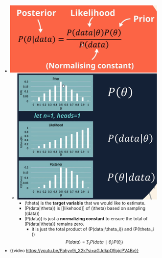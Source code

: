 - ![image.png](../assets/image_1733592043459_0.png)
	- ![image.png](../assets/image_1733592094001_0.png)
		- \(\theta\) is the **target variable** that we would like to estimate.
		- \(P(data|\theta)\) is [[likehood]] of \(\theta\) based on sampling (\(data\))
		- \(P(data)\) is just a **normalizing constant** to ensure  the total of \(P(data|\theta)\) remains zero.
			- it is just the total product of \(P(data∣\theta_i​)\) and \(P(\theta_i​)\)
			  $$P(data)=∑_i​P(data∣\theta_i​)P(\theta_i​)$$
- {{video https://youtu.be/Pahyv9i_X2k?si=aGJdkpO9ajcPV4Bv}}